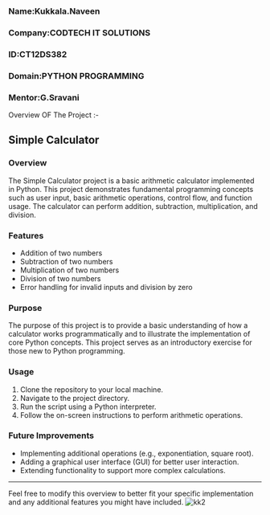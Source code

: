 ### Name:Kukkala.Naveen
### Company:CODTECH IT SOLUTIONS
### ID:CT12DS382
### Domain:PYTHON PROGRAMMING
### Mentor:G.Sravani
Overview OF The Project :-
## Simple Calculator

### Overview

The Simple Calculator project is a basic arithmetic calculator implemented in Python. This project demonstrates fundamental programming concepts such as user input, basic arithmetic operations, control flow, and function usage. The calculator can perform addition, subtraction, multiplication, and division.

### Features

- Addition of two numbers
- Subtraction of two numbers
- Multiplication of two numbers
- Division of two numbers
- Error handling for invalid inputs and division by zero

### Purpose

The purpose of this project is to provide a basic understanding of how a calculator works programmatically and to illustrate the implementation of core Python concepts. This project serves as an introductory exercise for those new to Python programming.

### Usage

1. Clone the repository to your local machine.
2. Navigate to the project directory.
3. Run the script using a Python interpreter.
4. Follow the on-screen instructions to perform arithmetic operations.

### Future Improvements

- Implementing additional operations (e.g., exponentiation, square root).
- Adding a graphical user interface (GUI) for better user interaction.
- Extending functionality to support more complex calculations.

---

Feel free to modify this overview to better fit your specific implementation and any additional features you might have included.
![kk2](https://github.com/user-attachments/assets/2ac4e07a-ae01-489b-8485-ef060caa3296)
